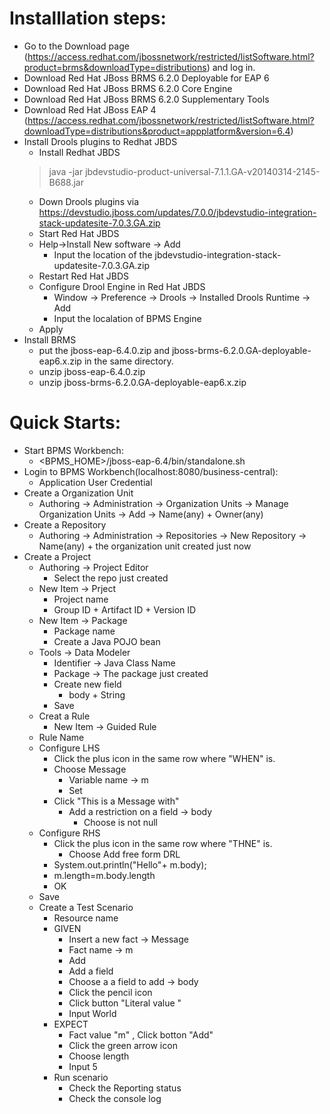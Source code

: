 # Installlation steps:
- Go to the Download page (https://access.redhat.com/jbossnetwork/restricted/listSoftware.html?product=brms&downloadType=distributions) and log in.
- Download Red Hat JBoss BRMS 6.2.0 Deployable for EAP 6
- Download Red Hat JBoss BRMS 6.2.0 Core Engine
- Download Red Hat JBoss BRMS 6.2.0 Supplementary Tools
- Download Red Hat JBoss EAP 4 (https://access.redhat.com/jbossnetwork/restricted/listSoftware.html?downloadType=distributions&product=appplatform&version=6.4)
- Install Drools plugins to Redhat JBDS
    - Install Redhat JBDS
    > java -jar jbdevstudio-product-universal-7.1.1.GA-v20140314-2145-B688.jar
    - Down Drools plugins via https://devstudio.jboss.com/updates/7.0.0/jbdevstudio-integration-stack-updatesite-7.0.3.GA.zip
    - Start Red Hat JBDS
    - Help->Install New software -> Add 
        - Input the location of the jbdevstudio-integration-stack-updatesite-7.0.3.GA.zip
    - Restart Red Hat JBDS
    - Configure Drool Engine in Red Hat JBDS
        - Window -> Preference -> Drools -> Installed Drools Runtime -> Add
        - Input the localation of BPMS Engine
    - Apply
- Install BRMS
    - put the jboss-eap-6.4.0.zip and jboss-brms-6.2.0.GA-deployable-eap6.x.zip in the same directory.
    - unzip jboss-eap-6.4.0.zip
    - unzip jboss-brms-6.2.0.GA-deployable-eap6.x.zip 
       


# Quick Starts:
- Start BPMS Workbench:
    - \<BPMS_HOME\>/jboss-eap-6.4/bin/standalone.sh
- Login to BPMS Workbench(localhost:8080/business-central):
    - Application User Credential
- Create a Organization Unit
    - Authoring -> Administration -> Organization Units -> Manage Organization Units -> Add -> Name(any) + Owner(any)
- Create a Repository
    - Authoring -> Administration -> Repositories -> New Repository -> Name(any) + the organization unit created just now
- Create a Project
    - Authoring -> Project Editor
        - Select the repo just created 
	- New Item -> Prject
	    - Project name
	    - Group ID + Artifact ID + Version ID
	- New Item -> Package
	    - Package name
	    - Create a Java POJO bean
	- Tools -> Data Modeler
	    - Identifier -> Java Class Name
	    - Package -> The package just created
	    - Create new field
	        - body  + String
	    - Save
    - Creat a Rule
        - New Item -> Guided Rule
	- Rule Name
	- Configure LHS
	    - Click the plus icon in the same row where "WHEN" is.
	    - Choose Message
	        - Variable name -> m
	        - Set
	    - Click "This is a Message with"
	        - Add a restriction on a field -> body
                - Choose is not null
	- Configure RHS
	    - Click the plus icon in the same row where "THNE" is.
	        - Choose Add free form DRL
		- System.out.println("Hello"+ m.body);
		- m.length=m.body.length
		- OK
    - Save
    - Create a Test Scenario
        - Resource name
	    - GIVEN
	        - Insert a new fact -> Message
	        - Fact name -> m
	        - Add
	        - Add a field
	        - Choose a a field to add -> body
	        - Click the pencil icon
	        - Click button "Literal value "
	        - Input World
	    - EXPECT
	        - Fact value "m" , Click botton "Add"
	        - Click the green arrow icon
	        - Choose length 
	        - Input 5
	    - Run scenario
	        - Check the Reporting status 
	        - Check the console log 
